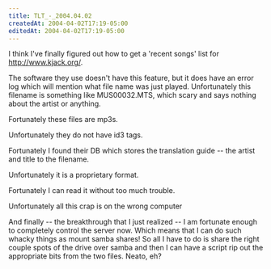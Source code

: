 ```yaml
---
title: TLT_-_2004.04.02
createdAt: 2004-04-02T17:19-05:00
editedAt: 2004-04-02T17:19-05:00
---
```


I think I've finally figured out how to get a 'recent songs' list for http://www.kjack.org/.

The software they use doesn't have this feature, but it does have an error log which will mention what file name was just played. Unfortunately this filename is something like MUS00032.MTS, which scary and says nothing about the artist or anything.

Fortunately these files are mp3s.

Unfortunately they do not have id3 tags.

Fortunately I found their DB which stores the translation guide -- the artist and title to the filename.

Unfortunately it is a proprietary format.

Fortunately I can read it without too much trouble.

Unfortunately all this crap is on the wrong computer

And finally -- the breakthrough that I just realized -- I am fortunate enough to completely control the server now. Which means that I can do such whacky things as mount samba shares! So all I have to do is share the right couple spots of the drive over samba and then I can have a script rip out the appropriate bits from the two files. Neato, eh?

